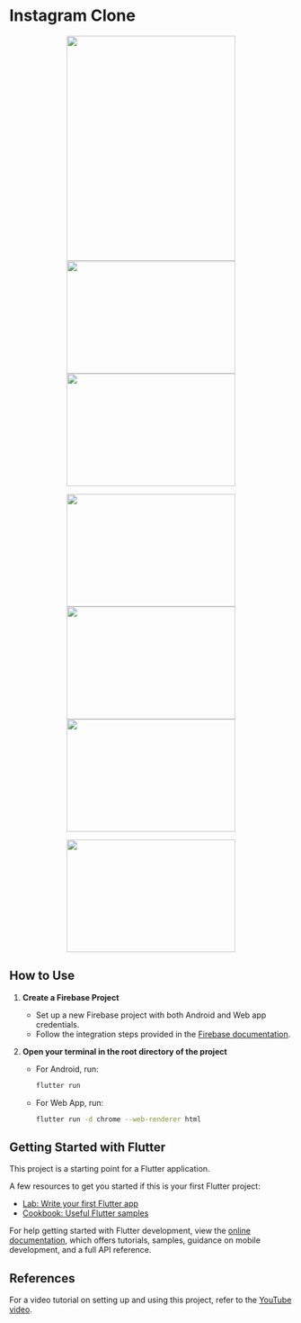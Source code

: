 # Instagram Clone

<p align="center">
  <img src="https://github.com/user-attachments/assets/e92770b8-79b5-413e-8f60-18c8f99c852a" width="300" height="400" />
  <img src="https://github.com/user-attachments/assets/baac4391-1622-4e9e-b918-2835bb5423d0" width="300" height="200" />
  <img src="https://github.com/user-attachments/assets/988c174d-f091-48f9-9552-bc7105853412" width="300" height="200" />
</p>

<p align="center">
  <img src="https://github.com/user-attachments/assets/3de28256-4ba7-4a28-a32f-b9f492484ce5" width="300" height="200" />
  <img src="https://github.com/user-attachments/assets/e62b789e-d93a-4043-ad53-eb460995d94f" width="300" height="200" />
  <img src="https://github.com/user-attachments/assets/3540947f-9ee4-496f-9058-541eb046be8a" width="300" height="200" />
</p>

<p align="center">
  <img src="https://github.com/user-attachments/assets/5c59cff5-e10f-4506-97e5-aa9acbb9c318" width="300" height="200" />
</p>

## How to Use

1. **Create a Firebase Project**

   * Set up a new Firebase project with both Android and Web app credentials.
   * Follow the integration steps provided in the [Firebase documentation](https://firebase.google.com/).
  
2. **Open your terminal in the root directory of the project**

   * For Android, run:
     ```bash
     flutter run
     ```

   * For Web App, run:
     ```bash
     flutter run -d chrome --web-renderer html
     ```

## Getting Started with Flutter

This project is a starting point for a Flutter application.

A few resources to get you started if this is your first Flutter project:

- [Lab: Write your first Flutter app](https://docs.flutter.dev/get-started/codelab)
- [Cookbook: Useful Flutter samples](https://docs.flutter.dev/cookbook)

For help getting started with Flutter development, view the [online documentation](https://docs.flutter.dev/), which offers tutorials, samples, guidance on mobile development, and a full API reference.

## References

For a video tutorial on setting up and using this project, refer to the [YouTube video](https://youtu.be/mEPm9w5QlJM?si=ea_z2CZaQoCyQi6Z).
